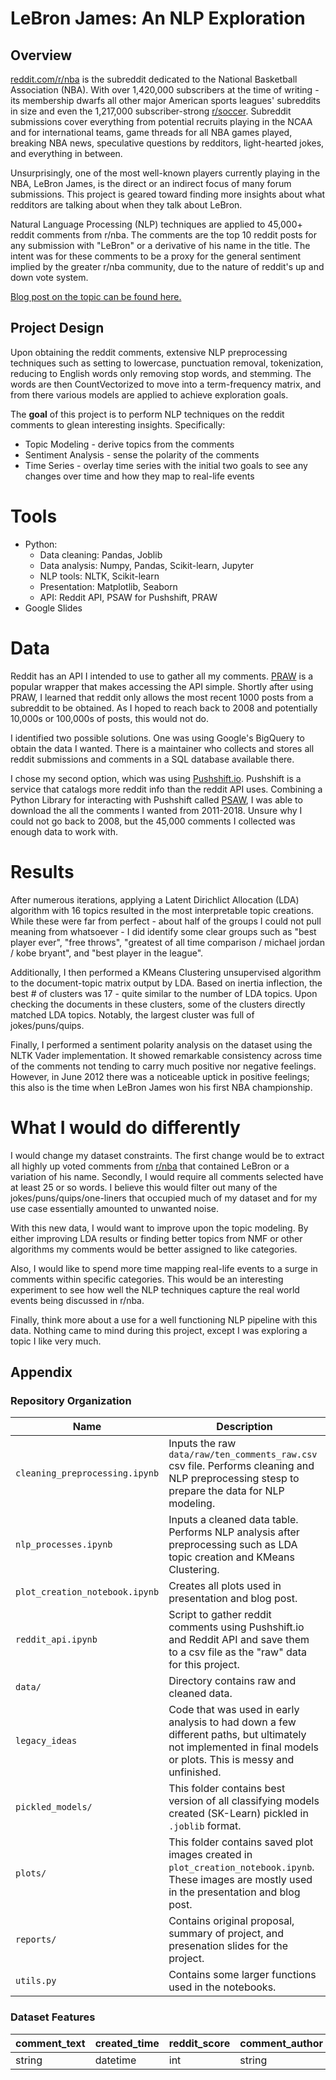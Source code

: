# LeBron James: An NLP Exploration

## Overview

[reddit.com/r/nba](https://reddit.com/r/nba) is the subreddit dedicated to the National Basketball Association (NBA). With over 1,420,000 subscribers at the time of writing - its membership dwarfs all other major American sports leagues' subreddits in size and even the 1,217,000 subscriber-strong [r/soccer](https://reddit.com/r/soccer). Subreddit submissions cover everything from potential recruits playing in the NCAA and for international teams, game threads for all NBA games played, breaking NBA news, speculative questions by redditors, light-hearted jokes, and everything in between.

Unsurprisingly, one of the most well-known players currently playing in the NBA, LeBron James, is the direct or an indirect focus of many forum submissions. This project is geared toward finding more insights about what redditors are talking about when they talk about LeBron.

Natural Language Processing (NLP) techniques are applied to 45,000+ reddit comments from r/nba. The comments are the top 10 reddit posts for any submission with "LeBron" or a derivative of his name in the title. The intent was for these comments to be a proxy for the general sentiment implied by the greater r/nba community, due to the nature of reddit's up and down vote system.

[Blog post on the topic can be found here.](http://www.spencertollefson.com/blog/lebron-james-nlp/)

## Project Design

Upon obtaining the reddit comments, extensive NLP preprocessing techniques such as setting to lowercase, punctuation removal, tokenization, reducing to English words only removing stop words, and stemming. The words are then CountVectorized to move into a term-frequency matrix, and from there various models are applied to achieve exploration goals.

The **goal** of this project is to perform NLP techniques on the reddit comments to glean interesting insights. Specifically:
* Topic Modeling - derive topics from the comments
* Sentiment Analysis - sense the polarity of the comments
* Time Series - overlay time series with the initial two goals to see any changes over time and how they map to real-life events

# Tools

* Python:
  * Data cleaning: Pandas, Joblib
  * Data analysis: Numpy, Pandas, Scikit-learn, Jupyter
  * NLP tools: NLTK, Scikit-learn
  * Presentation: Matplotlib, Seaborn
  * API: Reddit API, PSAW for Pushshift, PRAW
* Google Slides

# Data

Reddit has an API I intended to use to gather all my comments. [PRAW](https://praw.readthedocs.io/en/latest/) is a popular wrapper that makes accessing the API simple. Shortly after using PRAW, I learned that reddit only allows the most recent 1000 posts from a subreddit to be obtained. As I hoped to reach back to 2008 and potentially 10,000s or 100,000s of posts, this would not do.

I identified two possible solutions. One was using Google's BigQuery to obtain the data I wanted. There is a maintainer who collects and stores all reddit submissions and comments in a SQL database available there.

I chose my second option, which was using [Pushshift.io](https://pushshift.io/). Pushshift is a service that catalogs more reddit info than the reddit API uses. Combining a Python Library for interacting with Pushshift called [PSAW](https://praw.readthedocs.io/en/latest/), I was able to download the all the comments I wanted from 2011-2018. Unsure why I could not go back to 2008, but the 45,000 comments I collected was enough data to work with.

# Results

After numerous iterations, applying a Latent Dirichlict Allocation (LDA) algorithm with 16 topics resulted in the most interpretable topic creations. While these were far from perfect - about half of the groups I could not pull meaning from whatsoever - I did identify some clear groups such as "best player ever", "free throws", "greatest of all time comparison / michael jordan / kobe bryant", and "best player in the league".

Additionally, I then performed a KMeans Clustering unsupervised algorithm to the document-topic matrix output by LDA. Based on inertia inflection, the best # of clusters was 17 - quite similar to the number of LDA topics. Upon checking the documents in these clusters, some of the clusters directly matched LDA topics. Notably, the largest cluster was full of jokes/puns/quips.

Finally, I performed a sentiment polarity analysis on the dataset using the NLTK Vader implementation. It showed remarkable consistency across time of the comments not tending to carry much positive nor negative feelings. However, in June 2012 there was a noticeable uptick in positive feelings; this also is the time when LeBron James won his first NBA championship.

# What I would do differently

I would  change my dataset constraints. The first change would be to extract all highly up voted comments from [r/nba](https://www.reddit.com/r/nba) that contained LeBron or a variation of his name. Secondly, I would require all comments selected have at least 25 or so words. I believe this would filter out many of the jokes/puns/quips/one-liners that occupied much of my dataset and for my use case essentially amounted to unwanted noise.

With this new data, I would want to improve upon the topic modeling. By either improving LDA results or finding better topics from NMF or other algorithms my comments would be better assigned to like categories.

Also, I would like to spend more time mapping real-life events to a surge in comments within specific categories. This would be an interesting experiment to see how well the NLP techniques capture the real world events being discussed in r/nba.

Finally, think more about a use for a well functioning NLP pipeline with this data. Nothing came to mind during this project, except I was exploring a topic I like very much.


## Appendix


### Repository Organization

| Name | Description
------ | ------------
`cleaning_preprocessing.ipynb` | Inputs the raw `data/raw/ten_comments_raw.csv` csv file. Performs cleaning and NLP preprocessing stesp to prepare the data for NLP modeling.
`nlp_processes.ipynb` | Inputs a cleaned data table. Performs NLP analysis after preprocessing such as LDA topic creation and KMeans Clustering.
`plot_creation_notebook.ipynb` | Creates all plots used in presentation and blog post.
`reddit_api.ipynb` | Script to gather reddit comments using Pushshift.io and Reddit API and save them to a csv file as the "raw" data for this project.
`data/` | Directory contains raw and cleaned data.
`legacy_ideas` | Code that was used in early analysis to had down a few different paths, but ultimately not implemented in final models or plots. This is messy and unfinished.
`pickled_models/` | This folder contains best version of all classifying models created (SK-Learn) pickled in `.joblib` format.
`plots/` | This folder contains saved plot images created in `plot_creation_notebook.ipynb`. These images are mostly used in the presentation and blog post.
`reports/` | Contains original proposal, summary of project, and presenation slides for the project.
`utils.py` | Contains some larger functions used in the notebooks.

### Dataset Features

comment_text | created_time     | reddit_score | comment_author | parent_submission_text | parent_author |
------------ | --------         | ------------ | -----------    | ---------              | ---------     |
string       | datetime         | int          | string         | float                  | float         | 